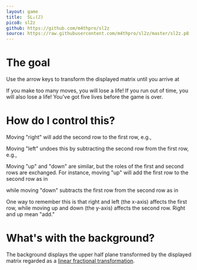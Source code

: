 ```yaml
---
layout: game
title:  SL₂(ℤ)
pico8: sl2z
github: https://github.com/m4thpro/sl2z
source: https://raw.githubusercontent.com/m4thpro/sl2z/master/sl2z.p8
---
```


# The goal

Use the arrow keys to transform the displayed matrix until you arrive at

<script type="math/tex">\begin{equation*}\pm \begin{pmatrix} 1 & 0 \\ 0 & 1 \end{pmatrix}.\end{equation*}</script>

If you make too many moves, you will lose a life!  If you run out of
time, you will also lose a life!  You've got five lives before the
game is over.

# How do I control this?

Moving "right" will add the second row to the first row, e.g., 

<script type="math/tex">\begin{equation*}\begin{pmatrix} 1 & -1 \\ 2 & \phantom{-}1 \end{pmatrix} \mapsto \begin{pmatrix} 3 & 0 \\ 2 & 1 \end{pmatrix}.\end{equation*}</script>

Moving "left" undoes this by subtracting the second row from the first row, e.g., 

<script type="math/tex">\begin{equation*}\begin{pmatrix} 3 & 0 \\ 2 & 1 \end{pmatrix} \mapsto \begin{pmatrix} 1 & -1 \\ 2 & \phantom{-}1 \end{pmatrix}.\end{equation*}</script>

Moving "up" and "down" are similar, but the roles of the first and second rows are exchanged.  For instance, moving "up" will add the first row to the second row as in

<script type="math/tex">\begin{equation*}\begin{pmatrix} 1 & -1 \\ 2 & \phantom{-}1 \end{pmatrix} \mapsto \begin{pmatrix} 1 & -1 \\ 3 & \phantom{-}0 \end{pmatrix},\end{equation*}</script>

while moving "down" subtracts the first row from the second row as in

<script type="math/tex">\begin{equation*}\begin{pmatrix} 1 & -1 \\ 2 & \phantom{-}1 \end{pmatrix} \mapsto \begin{pmatrix} 1 & -1 \\ 1 & \phantom{-}2 \end{pmatrix},\end{equation*}</script>

One way to remember this is that right and left (the x-axis) affects
the first row, while moving up and down (the y-axis) affects the
second row.  Right and up mean "add."

# What's with the background?

The background displays the upper half plane transformed by the displayed matrix regarded as a <a href="https://en.wikipedia.org/wiki/Linear_fractional_transformation">linear fractional transformation</a>.
